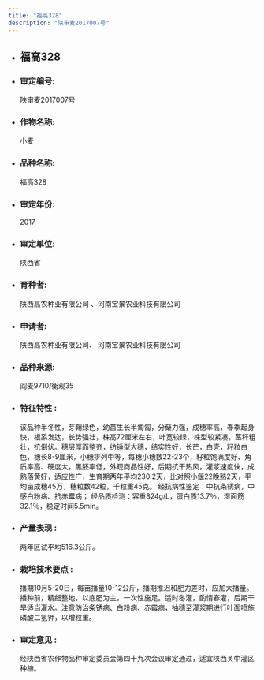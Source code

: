 ```yaml
---
title: "福高328"
description: "陕审麦2017007号"
---
```

* ## 福高328
* ###  审定编号:  
   陕审麦2017007号

*  ### 作物名称:  
   小麦

*   ###  品种名称: 
    福高328

*   ### 审定年份: 
    2017

*   ### 审定单位:  
    陕西省

*   ### 育种者:  
    陕西高农种业有限公司 、河南宝景农业科技有限公司

*   ### 申请者:  
    陕西高农种业有限公司、 河南宝景农业科技有限公司

*   ### 品种来源:  
    阎麦9710/衡观35

*   ### 特征特性 : 
    该品种半冬性，芽鞘绿色，幼苗生长半匍匐，分蘖力强，成穗率高，春季起身快，根系发达，长势强壮，株高72厘米左右，叶宽较绿，株型较紧凑，茎秆粗壮，抗倒伏。穗层厚而整齐，纺锤型大穗，结实性好，长芒，白壳，籽粒白色，穗长8-9厘米，小穗排列中等，每穗小穗数22-23个，籽粒饱满度好、角质率高、硬度大，黑胚率低，外观商品性好，后期抗干热风，灌浆速度快，成熟落黄好，适应性广，生育期两年平均230.2天，比对照小偃22晚熟2天，平均亩成穗45万，穗粒数42粒，千粒重45克。
经抗病性鉴定：中抗条锈病，中感白粉病、抗赤霉病；
经品质检测：容重824g/L，蛋白质13.7％，湿面筋32.1％，稳定时间5.5min。

*   ### 产量表现 : 
    两年区试平均516.3公斤。

*   ### 栽培技术要点 : 
    播期10月5-20日，每亩播量10-12公斤，播期推迟和肥力差时，应加大播量。播种前，精细整地，以底肥为主，一次性施足。适时冬灌，酌情春灌，后期干旱适当灌水。注意防治条锈病、白粉病、赤霉病，抽穗至灌浆期进行叶面喷施磷酸二氢钾，以增粒重。

*   ### 审定意见 : 
    经陕西省农作物品种审定委员会第四十九次会议审定通过，适宜陕西关中灌区种植。
